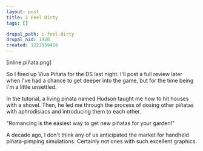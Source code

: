 ```yaml
--- 
layout: post
title: I Feel Dirty
tags: []

drupal_path: i-feel-dirty
drupal_nid: 1920
created: 1222959416
---
```

[inline:piñata.png]

So I fired up Viva Piñata for the DS last night. I'll post a full review later when I've had a chance to get deeper into the game, but for the time being I'm a little unsettled.

In the tutorial, a living pinata named Hudson taught me how to hit houses with a shovel. Then, he led me through the process of dosing other piñatas with aphrodisiacs and introducing them to each other.

"Romancing is the easiest way to get new piñatas for your garden!"

A decade ago, I don't think any of us anticipated the market for handheld piñata-pimping simulations. Certainly not ones with such excellent graphics.
